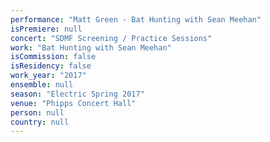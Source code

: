 ```yaml
---
performance: "Matt Green - Bat Hunting with Sean Meehan"
isPremiere: null
concert: "SDMF Screening / Practice Sessions"
work: "Bat Hunting with Sean Meehan"
isCommission: false
isResidency: false
work_year: "2017"
ensemble: null
season: "Electric Spring 2017"
venue: "Phipps Concert Hall"
person: null
country: null
---
```


